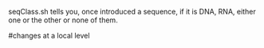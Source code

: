 seqClass.sh tells you, once introduced a sequence, if it is DNA, RNA, either one or the other or none of them.

#changes at a local level
